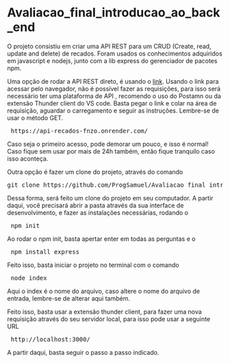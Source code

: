 # Avaliacao_final_introducao_ao_back_end

O projeto consistiu em criar uma API REST para um CRUD (Create, read, update and delete) de recados. 
Foram usados os conhecimentos adquiridos em javascript e nodejs, junto com a lib express do gerenciador de pacotes npm. 

Uma opção de rodar a API REST direto, é usando o <a href="https://api-recados-fnzo.onrender.com/">link</a>.
Usando o link para acessar pelo navegador, não é possível fazer as requisições, para isso será necessário ter uma plataforma de API , recomendo o uso do Postamn ou da extensão Thunder client do VS code.
Basta pegar o link e colar na área de requisição, aguardar o carregamento e seguir as instruções. Lembre-se de usar o método GET.

<pre> https://api-recados-fnzo.onrender.com/ </pre>

Caso seja o primeiro acesso, pode demorar um pouco, e isso é normal! Caso fique sem usar por mais de 24h também, então fique tranquilo caso isso aconteça.

Outra opção é fazer um clone do projeto, através do comando 
<pre>git clone https://github.com/ProgSamuel/Avaliacao_final_introducao_ao_back_end.git </pre> 

Dessa forma, será feito um clone do projeto em seu computador. 
A partir daqui, você precisará abrir a pasta através da sua interface de desenvolvimento, e fazer as instalações necessárias, rodando o 
<pre> npm init </pre> 
Ao rodar o npm init, basta apertar enter em todas as perguntas
e o 
<pre> npm install express </pre>

Feito isso, basta iniciar o projeto  no terminal com o comando
<pre> node index </pre>
Aqui o index é o nome do arquivo, caso altere o nome do arquivo de entrada, lembre-se de alterar aqui também.

Feito isso, basta usar a extensão thunder client, para fazer uma nova requisição através do seu servidor local, para isso pode usar a seguinte URL
<pre> http://localhost:3000/ </pre>
A partir daqui, basta seguir o passo a passo indicado.

